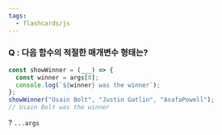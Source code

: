 ```yaml
---
tags:
  - flashcards/js
---
```

### Q : 다음 함수의 적절한 매개변수 형태는?
```js
const showWinner = (___) => {
  const winner = args[0];
  console.log(`${winner} was the winner`);
};
showWinner("Usain Bolt", "Justin Gatlin", "AsafaPowell");
// Usain Bolt was the winner
```
?
`...args`
